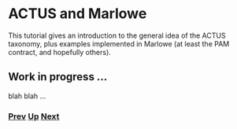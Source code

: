 # ACTUS and Marlowe

This tutorial gives an introduction to the general idea of the ACTUS taxonomy, plus examples implemented in Marlowe (at least the PAM contract, and hopefully others).

## Work in progress ... 

blah blah ... 

### [Prev](./meadow-overview.md) [Up](./Tutorials.md) [Next](./marlowe-plutus.md)